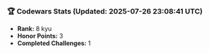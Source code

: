 ### 🏆 Codewars Stats (Updated: 2025-07-26 23:08:41 UTC)

- **Rank:** 8 kyu
- **Honor Points:** 3
- **Completed Challenges:** 1
